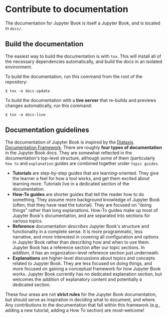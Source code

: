 # Contribute to documentation

The documentation for Jupyter Book is itself a Jupyter Book, and is located in `docs/`.

## Build the documentation

The easiest way to build the documentation is with `tox`.
This will install all of the necessary dependencies automatically, and build the docs in an isolated environment.

To build the documentation, run this command from the root of the repository:

```console
$ tox -e docs-update
```

To build the documentation with a **live server** that re-builds and previews changes automatically, run this command:

```console
$ tox -e docs-live
```

## Documentation guidelines

The documentation of Jupyter Book is inspired by the [Diataxis Documentation Framework](https://diataxis.fr/).
There are roughly **four types of documentation** in the Jupyter Book docs.
They are somewhat reflected in the documentation's top-level structure, although some of them (particularly `how to` and `explanation` guides are combined together under `topic guides`.

- **Tutorials** are step-by-step guides that are learning-oriented.
  They give the learner a feel for how a tool works, and get them excited about learning more.
  Tutorials live in a dedicated section of the documentation.
- **How-To guides** are shorter guides that tell the reader how to do something.
  They assume more background knowledge of Jupyter Book (often, that they have read the tutorial).
  They are focused on "doing things" rather than long explanations.
  How-To guides make up most of Jupyter Book's documentation, and are separated into sections for various topics.
- **Reference** documentation _describes_ Jupyter Book's structure and functionality in a complete sense.
  It is more programmatic, less narrative, and more interested in covering all configuration and options in Jupyter Book rather than describing how and when to use them.
  Jupyter Book has a reference section after our topic sections.
  In addition, it has an organization-level reference section just underneath.
- **Explanations** are higher-level discussions about topics and concepts related to Jupyter Book.
  They are less focused on doing things, and more focused on gaining a conceptual framework for how Jupyter Book works.
  Jupyter Book currently has no dedicated explanation section, but welcomes the addition of explanatory content and potentially a dedicated section.

These four areas are not **strict rules** for the Jupyter Book documentation, but should serve as inspiration in deciding what to document, and where.
Any contributions to the documentation that fall within this framework (e.g., adding a new tutorial, adding a How To section) are most-welcome!
